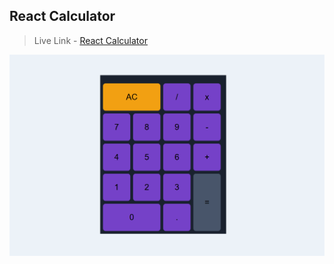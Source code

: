 ## React Calculator

> Live Link - [React Calculator]([https://fcc-build-javascript-calculator.netlify.app/])

![React Calculator](/Screenshotcalculator.png "React Calculator")


